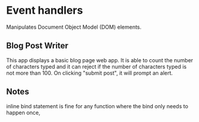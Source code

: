 # Event handlers

Manipulates Document Object Model (DOM) elements.

## Blog Post Writer

This app displays a basic blog page web app. It is able to count the number of characters typed and it can reject if the number of characters typed is not more than 100. On clicking "submit post", it will prompt an alert.

## Notes
inline bind statement is fine for any function where the bind only needs to happen once,
